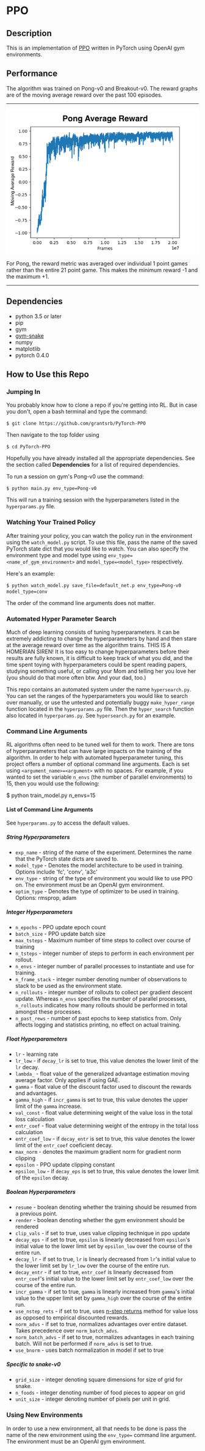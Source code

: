 # PPO

## Description
This is an implementation of [PPO](https://arxiv.org/abs/1707.06347) written in PyTorch using OpenAI gym environments.

## Performance
The algorithm was trained on Pong-v0 and Breakout-v0. The reward graphs are of the moving average reward over the past 100 episodes.

------------------

![pong avg rew](./figures/pong_AvgRew.png)

For Pong, the reward metric was averaged over individual 1 point games rather than the entire 21 point game. This makes the minimum reward -1 and the maximum +1.

------------------

## Dependencies
- python 3.5 or later
- pip
- gym
- [gym-snake](https://github.com/grantsrb/Gym-Snake)
- numpy
- matplotlib
- pytorch 0.4.0

## How to Use this Repo
### Jumping In
You probably know how to clone a repo if you're getting into RL. But in case you don't, open a bash terminal and type the command:

    $ git clone https://github.com/grantsrb/PyTorch-PPO

Then navigate to the top folder using

    $ cd PyTorch-PPO

Hopefully you have already installed all the appropriate dependencies. See the section called **Dependencies** for a list of required dependencies.

To run a session on gym's Pong-v0 use the command:

    $ python main.py env_type=Pong-v0

This will run a training session with the hyperparameters listed in the `hyperparams.py` file.

### Watching Your Trained Policy
After training your policy, you can watch the policy run in the environment using the `watch_model.py` script. To use this file, pass the name of the saved PyTorch state dict that you would like to watch. You can also specify the environment type and model type using `env_type=<name_of_gym_environment>` and `model_type=<model_type>` respectively.

Here's an example:

    $ python watch_model.py save_file=default_net.p env_type=Pong-v0 model_type=conv

The order of the command line arguments does not matter.

### Automated Hyper Parameter Search
Much of deep learning consists of tuning hyperparameters. It can be extremely addicting to change the hyperparameters by hand and then stare at the average reward over time as the algorithm trains. THIS IS A HOMERIAN SIREN! It is too easy to change hyperparameters before their results are fully known, it is difficult to keep track of what you did, and the time spent toying with hyperparameters could be spent reading papers, studying something useful, or calling your Mom and telling her you love her (you should do that more often btw. And your dad, too.)

This repo contains an automated system under the name `hypersearch.py`. You can set the ranges of the hyperparameters you would like to search over manually, or use the untested and potentially buggy `make_hyper_range` function located in the `hyperparams.py` file. Then the `hyper_search` function also located in `hyperparams.py`. See `hypersearch.py` for an example.

### Command Line Arguments
RL algorithms often need to be tuned well for them to work. There are tons of hyperparameters that can have large impacts on the training of the algorithm. In order to help with automated hyperparameter tuning, this project offers a number of optional command line arguments. Each is set using `<argument_name>=<argument>` with no spaces. For example, if you wanted to set the variable `n_envs` (the number of parallel environments) to 15, then you would use the following:

  $ python train_model.py n_envs=15

#### List of Command Line Arguments
See `hyperparams.py` to access the default values.

##### String Hyperparameters
* `exp_name` - string of the name of the experiment. Determines the name that the PyTorch state dicts are saved to.
* `model_type` - Denotes the model architecture to be used in training. Options include 'fc', 'conv', 'a3c'
* `env_type` - string of the type of environment you would like to use PPO on. The environment must be an OpenAI gym environment.
* `optim_type` - Denotes the type of optimizer to be used in training. Options: rmsprop, adam

##### Integer Hyperparameters
* `n_epochs` - PPO update epoch count
* `batch_size` - PPO update batch size
* `max_tsteps` - Maximum number of time steps to collect over course of training
* `n_tsteps` - integer number of steps to perform in each environment per rollout.
* `n_envs` - integer number of parallel processes to instantiate and use for training.
* `n_frame_stack` - integer number denoting number of observations to stack to be used as the environment state.
* `n_rollouts` - integer number of rollouts to collect per gradient descent update. Whereas `n_envs` specifies the number of parallel processes, `n_rollouts` indicates how many rollouts should be performed in total amongst these processes. 
* `n_past_rews` - number of past epochs to keep statistics from. Only affects logging and statistics printing, no effect on actual training.

##### Float Hyperparameters
* `lr` - learning rate
* `lr_low` - if `decay_lr` is set to true, this value denotes the lower limit of the `lr` decay.
* `lambda_` - float value of the generalized advantage estimation moving average factor. Only applies if using GAE.
* `gamma` - float value of the discount factor used to discount the rewards and advantages.
* `gamma_high` - if `incr_gamma` is set to true, this value denotes the upper limit of the `gamma` increase.
* `val_const` - float value determining weight of the value loss in the total loss calculation
* `entr_coef` - float value determining weight of the entropy in the total loss calculation
* `entr_coef_low` - if `decay_entr` is set to true, this value denotes the lower limit of the `entr_coef` coeficient decay.
* `max_norm` - denotes the maximum gradient norm for gradient norm clipping
* `epsilon` -  PPO update clipping constant
* `epsilon_low` - if `decay_eps` is set to true, this value denotes the lower limit of the `epsilon` decay.

##### Boolean Hyperparameters
* `resume` - boolean denoting whether the training should be resumed from a previous point.
* `render` - boolean denoting whether the gym environment should be rendered
* `clip_vals` - if set to true, uses value clipping technique in ppo update
* `decay_eps` - if set to true, `epsilon` is linearly decreased from `epsilon`'s initial value to the lower limit set by `epsilon_low` over the course of the entire run.
* `decay_lr` - if set to true, `lr` is linearly decreased from `lr`'s initial value to the lower limit set by `lr_low` over the course of the entire run.
* `decay_entr` - if set to true, `entr_coef` is linearly decreased from `entr_coef`'s initial value to the lower limit set by `entr_coef_low` over the course of the entire run.
* `incr_gamma` - if set to true, `gamma` is linearly increased from `gamma`'s initial value to the upper limit set by `gamma_high` over the course of the entire run.
* `use_nstep_rets` - if set to true, uses [n-step returns](https://arxiv.org/abs/1705.07445) method for value loss as opposed to empirical discounted rewards.
* `norm_advs` - if set to true, normalizes advantages over entire dataset. Takes precedence over `norm_batch_advs`.
* `norm_batch_advs` - if set to true, normalizes advantages in each training batch. Will not be performed if `norm_advs` is set to true.
* `use_bnorm` - uses batch normalization in model if set to true

##### Specific to snake-v0
* `grid_size` - integer denoting square dimensions for size of grid for snake.
* `n_foods` - integer denoting number of food pieces to appear on grid
* `unit_size` - integer denoting number of pixels per unit in grid.

### Using New Environments
In order to use a new environment, all that needs to be done is pass the name of the new environment using the `env_type=` command line argument. The environment must be an OpenAI gym environment.

